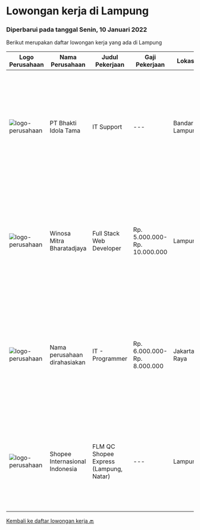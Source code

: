 
  # Lowongan kerja di Lampung

  ### Diperbarui pada tanggal Senin, 10 Januari 2022

  Berikut merupakan daftar lowongan kerja yang ada di Lampung

  |Logo Perusahaan | Nama Perusahaan | Judul Pekerjaan | Gaji Pekerjaan | Lokasi | Deskripsi | Tanggal diunggah | Pranala |
  | -------------- | --------------- | --------------- | --------- | --------- | -------------- | ------- | ----------- |
  |![logo-perusahaan](https://image-service-cdn.seek.com.au/5dd9cc767fa4eab9dbf1deb441e1a67386c9f7ed/ee4dce1061f3f616224767ad58cb2fc751b8d2dc)|PT Bhakti Idola Tama|IT Support|---|Bandar Lampung|Persyaratan: Usia Maksimal 35 Tahun Pendidikan minimal D1 Informatika Fresh Graduate atau berpengalam 1 tahun lebih diutamakan Suatu nilai plus bila...|Rabu, 05 Januari 2022|https://www.jobstreet.co.id/id/job/it-support-3742631?token=0~ed08b33d-0486-4e77-8b7a-bfa23f5b6d06&sectionRank=1&jobId=jobstreet-id-job-3742631|
|![logo-perusahaan](https://image-service-cdn.seek.com.au/cd823704551af28e73a2059691a6e200c86b8a5f/ee4dce1061f3f616224767ad58cb2fc751b8d2dc)|Winosa Mitra Bharatadjaya|Full Stack Web Developer|Rp. 5.000.000-Rp. 10.000.000|Lampung|Winosa Mitra is a young and fast growing Business consultancy and software development company based in Bandar Lampung. We are expanding and are...|Kamis, 06 Januari 2022|https://www.jobstreet.co.id/id/job/full-stack-web-developer-3746116?token=0~ed08b33d-0486-4e77-8b7a-bfa23f5b6d06&sectionRank=2&jobId=jobstreet-id-job-3746116|
|![logo-perusahaan](https://us.123rf.com/450wm/pavelstasevich/pavelstasevich1811/pavelstasevich181101027/112815900-stock-vector-no-image-available-icon-flat-vector.jpg?ver=6)|Nama perusahaan dirahasiakan|IT - Programmer|Rp. 6.000.000-Rp. 8.000.000|Jakarta Raya|Kualifikasi: Pendidikan S1/D3 Ilmu Komputer atau Teknik Informatika Menjabat posisi Team Leader minimal 4 tahun Memiliki pengalaman minimal 5 tahun...|Jumat, 31 Desember 2021|https://www.jobstreet.co.id/id/job/it-programmer-3729436?token=0~ed08b33d-0486-4e77-8b7a-bfa23f5b6d06&sectionRank=3&jobId=jobstreet-id-job-3729436|
|![logo-perusahaan](https://image-service-cdn.seek.com.au/fdd388d7c0660b20f42d51ac7a110a26e88e3d6c/ee4dce1061f3f616224767ad58cb2fc751b8d2dc)|Shopee Internasional Indonesia|FLM QC Shopee Express (Lampung, Natar)|---|Lampung|Requirement: Minimum D-III (industrial engineering, economics, business management or equal) 1 Years of Experience as Data Analyst or relevant...|Selasa, 14 Desember 2021|https://www.jobstreet.co.id/id/job/flm-qc-shopee-express-lampung-natar-3720604?token=0~ed08b33d-0486-4e77-8b7a-bfa23f5b6d06&sectionRank=4&jobId=jobstreet-id-job-3720604|


  [Kembali ke daftar lowongan kerja 🔙](../README.md#daftar-lowongan-kerja)
  